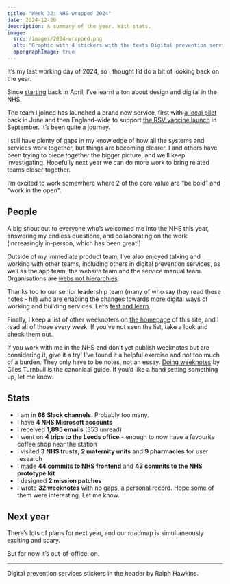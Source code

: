 ```yaml
---
title: "Week 32: NHS wrapped 2024"
date: 2024-12-20
description: A summary of the year. With stats.
image:
  src: /images/2024-wrapped.png
  alt: "Graphic with 4 stickers with the texts Digital prevention services, Sickness to prevention, Work in the open, be bold"
  opengraphImage: true
---
```


It’s my last working day of 2024, so I thought I’d do a bit of looking back on the year.

Since [starting](/posts/introduction/) back in April, I’ve learnt a ton about design and digital in the NHS.

The team I joined has launched a brand new service, first with [a local pilot](/posts/week-10-jabs-in-arms/) back in June and then England-wide to support [the RSV vaccine launch](/posts/week-17-go-go-go/) in September. It’s been quite a journey.

I still have plenty of gaps in my knowledge of how all the systems and services work together, but things are becoming clearer. I and others have been trying to piece together the bigger picture, and we’ll keep investigating. Hopefully next year we can do more work to bring related teams closer together.

I’m excited to work somewhere where 2 of the core value are “be bold” and "work in the open".

## People

A big shout out to everyone who’s welcomed me into the NHS this year, answering my endless questions, and collaborating on the work (increasingly in-person, which has been great!).

Outside of my immediate product team, I’ve also enjoyed talking and working with other teams, including others in digital prevention services, as well as the app team, the website team and the service manual team. Organisations are [webs not hierarchies](https://www.w3.org/History/1989/proposal.html#:~:text=The%20actual%20observed%20working%20structure%20of%20the%20organisation%20is%20a%20multiply%20connected%20%22web%22%20whose%20interconnections%20evolve%20with%20time).

Thanks too to our senior leadership team (many of who say they read these notes - hi!) who are enabling the changes towards more digital ways of working and building services. Let’s [test and learn](https://www.gov.uk/government/news/pat-mcfadden-vows-to-make-the-state-more-like-a-start-up-as-he-deploys-reform-teams-across-country).

Finally, I keep a list of other weeknoters on [the homepage](/) of this site, and I read all of those every week. If you’ve not seen the list, take a look and check them out.

If you work with me in the NHS and don’t yet publish weeknotes but are considering it, give it a try! I’ve found it a helpful exercise and not too much of a burden. They only have to be notes, not an essay. [Doing weeknotes](https://doingweeknotes.com) by Giles Turnbull is the canonical guide. If you’d like a hand setting something up, let me know.

## Stats

* I am in **68 Slack channels**. Probably too many.
* I have **4 NHS Microsoft accounts**
* I received **1,895 emails** (353 unread)
* I went on **4 trips to the Leeds office** - enough to now have a favourite coffee shop near the station
* I visited **3 NHS trusts**, **2 maternity units** and **9 pharmacies** for user research
* I made **44 commits to NHS frontend** and **43 commits to the NHS prototype kit**
* I designed **2 mission patches**
* I wrote **32 weeknotes** with no gaps, a personal record. Hope some of them were interesting. Let me know.

## Next year

There’s lots of plans for next year, and our roadmap is simultaneously exciting and scary.

But for now it’s out-of-office: on.

---

Digital prevention services stickers in the header by Ralph Hawkins.
